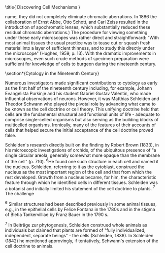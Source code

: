 \title{
Discovering Cell Mechanisms
}

name, they did not completely eliminate chromatic aberrations. In 1886 the collaboration of Ernst Abbe, Otto Schott, and Carl Zeiss resulted in the introduction of apochromatic lenses, which substantially reduced these residual chromatic aberrations.) The procedure for viewing something under these early microscopes was rather direct and straightforward: "With most animal tissues the usual practice was to tease out or squash fresh material into a layer of sufficient thinness, and to study this directly under the microscope" (Hughes, 1959, p. 13). With the dramatic improvements in microscopes, even such crude methods of specimen preparation were sufficient for knowledge of cells to burgeon during the nineteenth century.

\section*{Cytology in the Nineteenth Century}

Numerous investigators made significant contributions to cytology as early as the first half of the nineteenth century including, for example, Johann Evangelista Purkinje and his student Gabriel Gustav Valentin, who made influential observations of neurons. However, it was Matthias Schleiden and Theodor Schwann who played the pivotal role by advancing what came to be known as the cell doctrine or cell theory. This unifying doctrine held that cells are the fundamental structural and functional units of life - adequate to comprise single-celled organisms but also serving as the building blocks of multicelled organisms. Ironically, many of the features of their accounts of cells that helped secure the initial acceptance of the cell doctrine proved false.

Schleiden's research directly built on the finding by Robert Brown (1833), in his microscopic investigations of orchids, of the ubiquitous presence of "a single circular areola, generally somewhat more opaque than the membrane of the cell" (p. 710). ${ }^{6} \mathrm{He}$ found one such structure in each cell and named it the nucleus. Schleiden, referring to it as the cytoblast, construed the nucleus as the most important region of the cell and that from which the rest developed. Growth from a nucleus became, for him, the characteristic feature through which he identified cells in different tissues. Schleiden was a botanist and initially limited his statement of the cell doctrine to plants. ${ }^{7}$ The challenge

${ }^{6}$ Similar structures had been described previously in some animal tissues, e.g., in the epithelial cells by Felice Fontana in the 1780s and in the stigma of Bletia Tankervilliae by Franz Bauer in the 1790 s.

${ }^{7}$ In Beiträge zur phytogenesis, Schleiden construed whole animals as individuals but claimed that plants are formed of "fully individualized, independent, separate beings" - the cells (Schleiden, 1838). In Schleiden (1842) he mentioned approvingly, if tentatively, Schwann's extension of the cell doctrine to animals.
